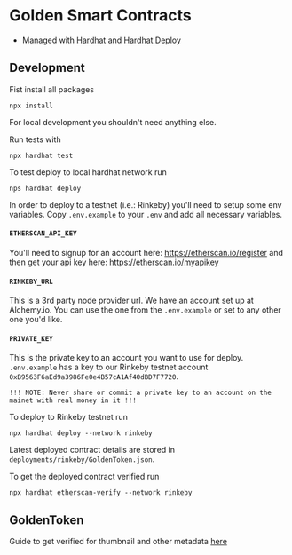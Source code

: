 # Golden Smart Contracts
 
- Managed with [Hardhat](https://hardhat.org/getting-started/) and [Hardhat Deploy](https://github.com/wighawag/hardhat-deploy)

## Development
Fist install all packages
```
npx install
```
For local development you shouldn't need anything else.

Run tests with
```
npx hardhat test
```
To test deploy to local hardhat network run
```
nps hardhat deploy
```
In order to deploy to a testnet (i.e.: Rinkeby) you'll need to setup some env variables.
Copy `.env.example` to your `.env` and add all necessary variables.
#### `ETHERSCAN_API_KEY`
You'll need to signup for an account here: https://etherscan.io/register and then get your api key here: https://etherscan.io/myapikey
#### `RINKEBY_URL`
This is a 3rd party node provider url. We have an account set up at Alchemy.io. You can use the one from the `.env.example` or set to any other one you'd like.
#### `PRIVATE_KEY`
This is the private key to an account you want to use for deploy. `.env.example` has a key to our Rinkeby testnet account `0xB9563F6aEd9a3986Fe0e4B57cA1Af40dBD7F7720`.

```!!! NOTE: Never share or commit a private key to an account on the mainet with real money in it !!!```

To deploy to Rinkeby testnet run
```
npx hardhat deploy --network rinkeby
```
Latest deployed contract details are stored in `deployments/rinkeby/GoldenToken.json`.

To get the deployed contract verified run
```
npx hardhat etherscan-verify --network rinkeby
```

## GoldenToken
Guide to get verified for thumbnail and other metadata [here](https://info.etherscan.com/token-update-guide/)
